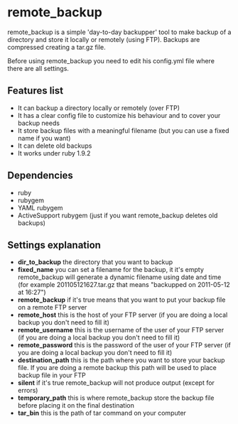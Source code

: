 remote_backup
=============

remote_backup is a simple 'day-to-day backupper' tool to make backup of a directory and store it locally or remotely (using FTP). Backups are compressed creating a tar.gz file.

Before using remote_backup you need to edit his config.yml file where there are all settings.

Features list
-------------
* It can backup a directory locally or remotely (over FTP)
* It has a clear config file to customize his behaviour and to cover your backup needs
* It store backup files with a meaningful filename (but you can use a fixed name if you want)
* It can delete old backups
* It works under ruby 1.9.2

Dependencies
------------
* ruby
* rubygem
* YAML rubygem
* ActiveSupport rubygem (just if you want remote_backup deletes old backups)

Settings explanation
--------------------
* **dir_to_backup** the directory that you want to backup
* **fixed_name** you can set a filename for the backup, it it's empty remote_backup will generate a dynamic filename using date and time (for example 201105121627.tar.gz that means "backupped on 2011-05-12 at 16:27")
* **remote_backup** if it's true means that you want to put your backup file on a remote FTP server
* **remote_host** this is the host of your FTP server (if you are doing a local backup you don't need to fill it)
* **remote_username** this is the username of the user of your FTP server (if you are doing a local backup you don't need to fill it)
* **remote_password** this is the password of the user of your FTP server (if you are doing a local backup you don't need to fill it)
* **destination_path** this is the path where you want to store your backup file. If you are doing a remote backup this path will be used to place backup file in your FTP
* **silent** if it's true remote_backup will not produce output (except for errors)
* **temporary_path** this is where remote_backup store the backup file before placing it on the final destination
* **tar_bin** this is the path of tar command on your computer